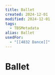 ```yaml
---
title: Ballet
created: 2024-12-01
modified: 2024-12-01
tags:
  - TBSMetadata
alias: Ballet
usedFor:
  - "[[4832 Dance]]"
---
```

# Ballet
